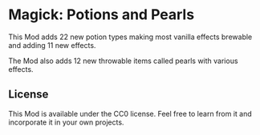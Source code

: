 # Magick: Potions and Pearls

This Mod adds 22 new potion types making most vanilla effects brewable and adding 11 new effects. 

The Mod also adds 12 new throwable items called pearls with various effects.

## License

This Mod is available under the CC0 license. Feel free to learn from it and incorporate it in your own projects.
